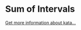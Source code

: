 Sum of Intervals
=
[Get more information about kata...](https://www.codewars.com//kata/52b7ed099cdc285c300001cd)